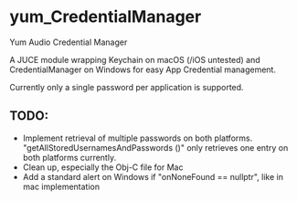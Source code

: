 # yum_CredentialManager
Yum Audio Credential Manager

A JUCE module wrapping Keychain on macOS (/iOS untested) and CredentialManager on Windows for easy App Credential management. 

Currently only a single password per application is supported. 

## TODO: 
- Implement retrieval of multiple passwords on both platforms. "getAllStoredUsernamesAndPasswords ()" only retrieves one entry on both platforms currently.
- Clean up, especially the Obj-C file for Mac
- Add a standard alert on Windows if "onNoneFound == nullptr", like in mac implementation

